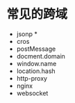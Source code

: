 #  常见的跨域

* jsonp
  * 
* cros
* postMessage
* docment.domain
* window.name
* location.hash
* http-proxy
* nginx
* websocket